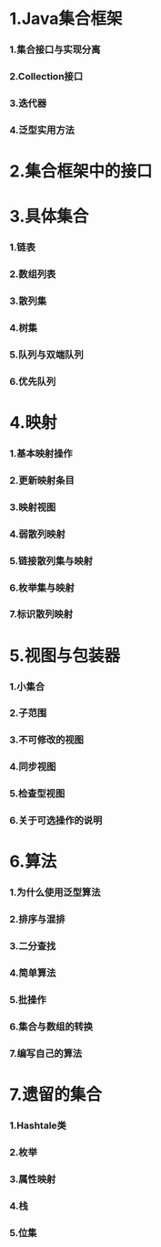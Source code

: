 # 1.Java集合框架

### 1.集合接口与实现分离

### 2.Collection接口

### 3.迭代器

### 4.泛型实用方法



# 2.集合框架中的接口



# 3.具体集合

### 1.链表

### 2.数组列表

### 3.散列集

### 4.树集

### 5.队列与双端队列

### 6.优先队列



# 4.映射

### 1.基本映射操作

### 2.更新映射条目

### 3.映射视图

### 4.弱散列映射

### 5.链接散列集与映射

### 6.枚举集与映射

### 7.标识散列映射



# 5.视图与包装器

### 1.小集合

### 2.子范围

### 3.不可修改的视图

### 4.同步视图

### 5.检查型视图

### 6.关于可选操作的说明



# 6.算法

### 1.为什么使用泛型算法

### 2.排序与混排

### 3.二分查找

### 4.简单算法

### 5.批操作

### 6.集合与数组的转换

### 7.编写自己的算法



# 7.遗留的集合

### 1.Hashtale类

### 2.枚举

### 3.属性映射

### 4.栈

### 5.位集